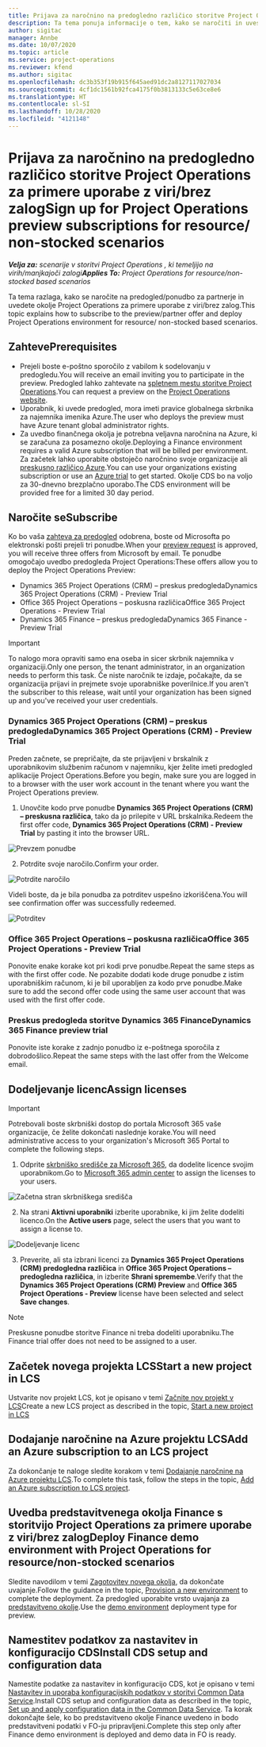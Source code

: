 ```yaml
---
title: Prijava za naročnino na predogledno različico storitve Project Operations za primere uporabe z viri/brez zalog
description: Ta tema ponuja informacije o tem, kako se naročiti in uvesti storitev Project Operations za primere uporabe z viri/brez zalog.
author: sigitac
manager: Annbe
ms.date: 10/07/2020
ms.topic: article
ms.service: project-operations
ms.reviewer: kfend
ms.author: sigitac
ms.openlocfilehash: dc3b353f19b915f645aed91dc2a8127117027034
ms.sourcegitcommit: 4cf1dc1561b92fca4175f0b3813133c5e63ce8e6
ms.translationtype: HT
ms.contentlocale: sl-SI
ms.lasthandoff: 10/28/2020
ms.locfileid: "4121148"
---
```

# <a name="sign-up-for-project-operations-preview-subscriptions-for-resource-non-stocked-scenarios"></a><span data-ttu-id="180d3-103">Prijava za naročnino na predogledno različico storitve Project Operations za primere uporabe z viri/brez zalog</span><span class="sxs-lookup"><span data-stu-id="180d3-103">Sign up for Project Operations preview subscriptions for resource/ non-stocked scenarios</span></span>

<span data-ttu-id="180d3-104">_**Velja za:** scenarije v storitvi Project Operations , ki temeljijo na virih/manjkajoči zalogi_</span><span class="sxs-lookup"><span data-stu-id="180d3-104">_**Applies To:** Project Operations for resource/non-stocked based scenarios_</span></span>

<span data-ttu-id="180d3-105">Ta tema razlaga, kako se naročite na predogled/ponudbo za partnerje in uvedete okolje Project Operations za primere uporabe z viri/brez zalog.</span><span class="sxs-lookup"><span data-stu-id="180d3-105">This topic explains how to subscribe to the preview/partner offer and deploy Project Operations environment for resource/ non-stocked based scenarios.</span></span>

## <a name="prerequisites"></a><span data-ttu-id="180d3-106">Zahteve</span><span class="sxs-lookup"><span data-stu-id="180d3-106">Prerequisites</span></span>

- <span data-ttu-id="180d3-107">Prejeli boste e-poštno sporočilo z vabilom k sodelovanju v predogledu.</span><span class="sxs-lookup"><span data-stu-id="180d3-107">You will receive an email inviting you to participate in the preview.</span></span> <span data-ttu-id="180d3-108">Predogled lahko zahtevate na [spletnem mestu storitve Project Operations](https://dynamics.microsoft.com/en-us/project-operations/overview/).</span><span class="sxs-lookup"><span data-stu-id="180d3-108">You can request a preview on the [Project Operations website](https://dynamics.microsoft.com/en-us/project-operations/overview/).</span></span>
- <span data-ttu-id="180d3-109">Uporabnik, ki uvede predogled, mora imeti pravice globalnega skrbnika za najemnika imenika Azure.</span><span class="sxs-lookup"><span data-stu-id="180d3-109">The user who deploys the preview must have Azure tenant global administrator rights.</span></span>
- <span data-ttu-id="180d3-110">Za uvedbo finančnega okolja je potrebna veljavna naročnina na Azure, ki se zaračuna za posamezno okolje.</span><span class="sxs-lookup"><span data-stu-id="180d3-110">Deploying a Finance environment requires a valid Azure subscription that will be billed per environment.</span></span> <span data-ttu-id="180d3-111">Za začetek lahko uporabite obstoječo naročnino svoje organizacije ali [preskusno različico Azure](https://azure.microsoft.com/en-us/free/).</span><span class="sxs-lookup"><span data-stu-id="180d3-111">You can use your organizations existing subscription or use an [Azure trial](https://azure.microsoft.com/en-us/free/) to get started.</span></span> <span data-ttu-id="180d3-112">Okolje CDS bo na voljo za 30-dnevno brezplačno uporabo.</span><span class="sxs-lookup"><span data-stu-id="180d3-112">The CDS environment will be provided free for a limited 30 day period.</span></span>

## <a name="subscribe"></a><span data-ttu-id="180d3-113">Naročite se</span><span class="sxs-lookup"><span data-stu-id="180d3-113">Subscribe</span></span>

<span data-ttu-id="180d3-114">Ko bo vaša [zahteva za predogled](https://forms.office.com/FormsPro/Pages/ResponsePage.aspx?id=v4j5cvGGr0GRqy180BHbR56j8lZs0FdAvwT75_WNFyxUMkRDV1NYQU5TNjE2VjhKOVBUNVg2R0s1NC4u) odobrena, boste od Microsofta po elektronski pošti prejeli tri ponudbe.</span><span class="sxs-lookup"><span data-stu-id="180d3-114">When your [preview request](https://forms.office.com/FormsPro/Pages/ResponsePage.aspx?id=v4j5cvGGr0GRqy180BHbR56j8lZs0FdAvwT75_WNFyxUMkRDV1NYQU5TNjE2VjhKOVBUNVg2R0s1NC4u) is approved, you will receive three offers from Microsoft by email.</span></span> <span data-ttu-id="180d3-115">Te ponudbe omogočajo uvedbo predogleda Project Operations:</span><span class="sxs-lookup"><span data-stu-id="180d3-115">These offers allow you to deploy the Project Operations Preview:</span></span>

- <span data-ttu-id="180d3-116">Dynamics 365 Project Operations (CRM) – preskus predogleda</span><span class="sxs-lookup"><span data-stu-id="180d3-116">Dynamics 365 Project Operations (CRM) - Preview Trial</span></span>
- <span data-ttu-id="180d3-117">Office 365 Project Operations – poskusna različica</span><span class="sxs-lookup"><span data-stu-id="180d3-117">Office 365 Project Operations - Preview Trial</span></span>
- <span data-ttu-id="180d3-118">Dynamics 365 Finance – preskus predogleda</span><span class="sxs-lookup"><span data-stu-id="180d3-118">Dynamics 365 Finance - Preview Trial</span></span>

> [!IMPORTANT]
> <span data-ttu-id="180d3-119">To nalogo mora opraviti samo ena oseba in sicer skrbnik najemnika v organizaciji.</span><span class="sxs-lookup"><span data-stu-id="180d3-119">Only one person, the tenant administrator, in an organization needs to perform this task.</span></span> <span data-ttu-id="180d3-120">Če niste naročnik te izdaje, počakajte, da se organizacija prijavi in prejmete svoje uporabniške poverilnice.</span><span class="sxs-lookup"><span data-stu-id="180d3-120">If you aren't the subscriber to this release, wait until your organization has been signed up and you've received your user credentials.</span></span>

### <a name="dynamics-365-project-operations-crm---preview-trial"></a><span data-ttu-id="180d3-121">Dynamics 365 Project Operations (CRM) – preskus predogleda</span><span class="sxs-lookup"><span data-stu-id="180d3-121">Dynamics 365 Project Operations (CRM) - Preview Trial</span></span> 

<span data-ttu-id="180d3-122">Preden začnete, se prepričajte, da ste prijavljeni v brskalnik z uporabnikovim službenim računom v najemniku, kjer želite imeti predogled aplikacije Project Operations.</span><span class="sxs-lookup"><span data-stu-id="180d3-122">Before you begin, make sure you are logged in to a browser with the user work account in the tenant where you want the Project Operations preview.</span></span>

1. <span data-ttu-id="180d3-123">Unovčite kodo prve ponudbe **Dynamics 365 Project Operations (CRM) – preskusna različica**, tako da jo prilepite v URL brskalnika.</span><span class="sxs-lookup"><span data-stu-id="180d3-123">Redeem the first offer code, **Dynamics 365 Project Operations (CRM) - Preview Trial** by pasting it into the browser URL.</span></span>

![Prevzem ponudbe](./media/16RedeemFirstOfferNew.png)

2. <span data-ttu-id="180d3-125">Potrdite svoje naročilo.</span><span class="sxs-lookup"><span data-stu-id="180d3-125">Confirm your order.</span></span>

![Potrdite naročilo](./media/17ConfirmOrderNew.png)

<span data-ttu-id="180d3-127">Videli boste, da je bila ponudba za potrditev uspešno izkoriščena.</span><span class="sxs-lookup"><span data-stu-id="180d3-127">You will see confirmation offer was successfully redeemed.</span></span>

![Potrditev](./media/18OrderConfirmationNew.png)

### <a name="office-365-project-operations---preview-trial"></a><span data-ttu-id="180d3-129">Office 365 Project Operations – poskusna različica</span><span class="sxs-lookup"><span data-stu-id="180d3-129">Office 365 Project Operations - Preview Trial</span></span>

<span data-ttu-id="180d3-130">Ponovite enake korake kot pri kodi prve ponudbe.</span><span class="sxs-lookup"><span data-stu-id="180d3-130">Repeat the same steps as with the first offer code.</span></span> <span data-ttu-id="180d3-131">Ne pozabite dodati kode druge ponudbe z istim uporabniškim računom, ki je bil uporabljen za kodo prve ponudbe.</span><span class="sxs-lookup"><span data-stu-id="180d3-131">Make sure to add the second offer code using the same user account that was used with the first offer code.</span></span>

### <a name="dynamics-365-finance-preview-trial"></a><span data-ttu-id="180d3-132">Preskus predogleda storitve Dynamics 365 Finance</span><span class="sxs-lookup"><span data-stu-id="180d3-132">Dynamics 365 Finance preview trial</span></span>

<span data-ttu-id="180d3-133">Ponovite iste korake z zadnjo ponudbo iz e-poštnega sporočila z dobrodošlico.</span><span class="sxs-lookup"><span data-stu-id="180d3-133">Repeat the same steps with the last offer from the Welcome email.</span></span>

## <a name="assign-licenses"></a><span data-ttu-id="180d3-134">Dodeljevanje licenc</span><span class="sxs-lookup"><span data-stu-id="180d3-134">Assign licenses</span></span>

> [!IMPORTANT]
> <span data-ttu-id="180d3-135">Potrebovali boste skrbniški dostop do portala Microsoft 365 vaše organizacije, če želite dokončati naslednje korake.</span><span class="sxs-lookup"><span data-stu-id="180d3-135">You will need administrative access to your organization's Microsoft 365 Portal to complete the following steps.</span></span>

1. <span data-ttu-id="180d3-136">Odprite [skrbniško središče za Microsoft 365](https://portal.office.com/), da dodelite licence svojim uporabnikom.</span><span class="sxs-lookup"><span data-stu-id="180d3-136">Go to [Microsoft 365 admin center](https://portal.office.com/) to assign the licenses to your users.</span></span>

![Začetna stran skrbniškega središča](./media/14AdminPortal.png)

2. <span data-ttu-id="180d3-138">Na strani **Aktivni uporabniki** izberite uporabnike, ki jim želite dodeliti licenco.</span><span class="sxs-lookup"><span data-stu-id="180d3-138">On the **Active users** page, select the users that you want to assign a license to.</span></span>

![Dodeljevanje licenc](./media/15AssignLicenses.png)

3. <span data-ttu-id="180d3-140">Preverite, ali sta izbrani licenci za **Dynamics 365 Project Operations (CRM) predogledna različica** in **Office 365 Project Operations – predogledna različica**, in izberite **Shrani spremembe**.</span><span class="sxs-lookup"><span data-stu-id="180d3-140">Verify that the **Dynamics 365 Project Operations (CRM) Preview** and **Office 365 Project Operations - Preview** license have been selected and select **Save changes**.</span></span>

> [!NOTE]
> <span data-ttu-id="180d3-141">Preskusne ponudbe storitve Finance ni treba dodeliti uporabniku.</span><span class="sxs-lookup"><span data-stu-id="180d3-141">The Finance trial offer does not need to be assigned to a user.</span></span>

## <a name="start-a-new-project-in-lcs"></a><span data-ttu-id="180d3-142">Začetek novega projekta LCS</span><span class="sxs-lookup"><span data-stu-id="180d3-142">Start a new project in LCS</span></span>

<span data-ttu-id="180d3-143">Ustvarite nov projekt LCS, kot je opisano v temi [Začnite nov projekt v LCS](create-lcs-project.md)</span><span class="sxs-lookup"><span data-stu-id="180d3-143">Create a new LCS project as described in the topic, [Start a new project in LCS](create-lcs-project.md)</span></span>

## <a name="add-an-azure-subscription-to-an-lcs-project"></a><span data-ttu-id="180d3-144">Dodajanje naročnine na Azure projektu LCS</span><span class="sxs-lookup"><span data-stu-id="180d3-144">Add an Azure subscription to an LCS project</span></span>

<span data-ttu-id="180d3-145">Za dokončanje te naloge sledite korakom v temi [Dodajanje naročnine na Azure projektu LCS](resource-add-azure-subscription-lcs-project.md).</span><span class="sxs-lookup"><span data-stu-id="180d3-145">To complete this task, follow the steps in the topic, [Add an Azure subscription to LCS project](resource-add-azure-subscription-lcs-project.md).</span></span>

## <a name="deploy-finance-demo-environment-with-project-operations-for-resourcenon-stocked-scenarios"></a><span data-ttu-id="180d3-146">Uvedba predstavitvenega okolja Finance s storitvijo Project Operations za primere uporabe z viri/brez zalog</span><span class="sxs-lookup"><span data-stu-id="180d3-146">Deploy Finance demo environment with Project Operations for resource/non-stocked scenarios</span></span>

<span data-ttu-id="180d3-147">Sledite navodilom v temi [Zagotovitev novega okolja](resource-provision-new-environment.md), da dokončate uvajanje.</span><span class="sxs-lookup"><span data-stu-id="180d3-147">Follow the guidance in the topic, [Provision a new environment](resource-provision-new-environment.md) to complete the deployment.</span></span> <span data-ttu-id="180d3-148">Za predogled uporabite vrsto uvajanja za [predstavitveno okolje](https://docs.microsoft.com/dynamics365/fin-ops-core/dev-itpro/deployment/deploy-demo-environment).</span><span class="sxs-lookup"><span data-stu-id="180d3-148">Use the [demo environment](https://docs.microsoft.com/dynamics365/fin-ops-core/dev-itpro/deployment/deploy-demo-environment) deployment type for preview.</span></span> 

## <a name="install-cds-setup-and-configuration-data"></a><span data-ttu-id="180d3-149">Namestitev podatkov za nastavitev in konfiguracijo CDS</span><span class="sxs-lookup"><span data-stu-id="180d3-149">Install CDS setup and configuration data</span></span>

<span data-ttu-id="180d3-150">Namestite podatke za nastavitev in konfiguracijo CDS, kot je opisano v temi [Nastavitev in uporaba konfiguracijskih podatkov v storitvi Common Data Service](resource-apply-pro-setup-config-data.md).</span><span class="sxs-lookup"><span data-stu-id="180d3-150">Install CDS setup and configuration data as described in the topic, [Set up and apply configuration data in the Common Data Service](resource-apply-pro-setup-config-data.md).</span></span>
<span data-ttu-id="180d3-151">Ta korak dokončajte šele, ko bo predstavitveno okolje Finance uvedeno in bodo predstavitveni podatki v FO-ju pripravljeni.</span><span class="sxs-lookup"><span data-stu-id="180d3-151">Complete this step only after Finance demo environment is deployed and demo data in FO is ready.</span></span>
